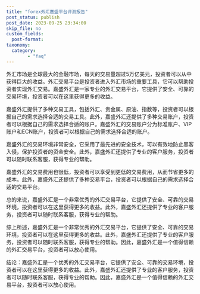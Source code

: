 ```yaml
---
title: "forex外汇嘉盛平台评测报告"
post_status: publish
post_date: 2023-09-25 23:34:00
skip_file: no
custom_fields: 
  post-format: 
taxonomy:
  category:
        - "faq"
---
```


外汇市场是全球最大的金融市场，每天的交易量超过5万亿美元，投资者可以从中获得巨大的收益。外汇交易平台是投资者进入外汇市场的重要工具，它可以帮助投资者实现外汇交易。嘉盛外汇是一家专业的外汇交易平台，它提供了安全、可靠的交易环境，投资者可以在这里获得更多的收益。

嘉盛外汇提供了多种交易工具，包括外汇、贵金属、原油、指数等，投资者可以根据自己的需求选择合适的交易工具。此外，嘉盛外汇还提供了多种交易账户，投资者可以根据自己的需求选择合适的账户。嘉盛外汇的交易账户分为标准账户、VIP账户和ECN账户，投资者可以根据自己的需求选择合适的账户。

嘉盛外汇的交易环境非常安全，它采用了最先进的安全技术，可以有效地防止黑客入侵，保护投资者的资金安全。此外，嘉盛外汇还提供了专业的客户服务，投资者可以随时联系客服，获得专业的帮助。

嘉盛外汇的交易费用也很低，投资者可以享受到更低的交易费用，从而节省更多的成本。此外，嘉盛外汇还提供了多种交易平台，投资者可以根据自己的需求选择合适的交易平台。

总的来说，嘉盛外汇是一个非常优秀的外汇交易平台，它提供了安全、可靠的交易环境，投资者可以在这里获得更多的收益。此外，嘉盛外汇还提供了专业的客户服务，投资者可以随时联系客服，获得专业的帮助。

综上所述，嘉盛外汇是一个非常优秀的外汇交易平台，它提供了安全、可靠的交易环境，投资者可以在这里获得更多的收益。此外，嘉盛外汇还提供了专业的客户服务，投资者可以随时联系客服，获得专业的帮助。因此，嘉盛外汇是一个值得信赖的外汇交易平台，投资者可以放心使用。

结论：嘉盛外汇是一个优秀的外汇交易平台，它提供了安全、可靠的交易环境，投资者可以在这里获得更多的收益。此外，嘉盛外汇还提供了专业的客户服务，投资者可以随时联系客服，获得专业的帮助。因此，嘉盛外汇是一个值得信赖的外汇交易平台，投资者可以放心使用。
